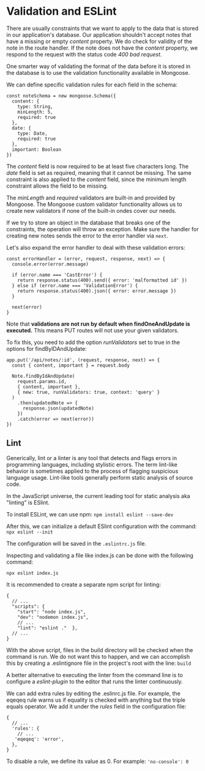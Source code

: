 # Validation and ESLint

There are usually constraints that we want to apply to the data that is stored in our application's database. Our application shouldn't accept notes that have a missing or empty *content* property. We do check for validity of the note in the route handler. If the note does not have the *content* property, we respond to the request with the status code *400 bad request*.

One smarter way of validating the format of the data before it is stored in the database is to use the validation functionality available in Mongoose.

We can define specific validation rules for each field in the schema:
```
const noteSchema = new mongoose.Schema({
  content: {    
    type: String,    
    minLength: 5,    
    required: true  
  },  
  date: {     
    type: Date,    
    required: true  
  },  
  important: Boolean
})
```

The *content* field is now required to be at least five characters long. The *date* field is set as required, meaning that it cannot be missing. The same constraint is also applied to the *content* field, since the minimum length constraint allows the field to be missing.

The *minLength* and *required* validators are built-in and provided by Mongoose. The Mongoose custom validator functionality allows us to create new validators if none of the built-in ondes cover our needs.

If we try to store an object in the database that breaks one of the constraints, the operation will throw an exception. Make sure the handler for creating new notes sends the error to the error handler via `next`.

Let's also expand the error handler to deal with these validation errors:
```
const errorHandler = (error, request, response, next) => {
  console.error(error.message)

  if (error.name === 'CastError') {
    return response.status(400).send({ error: 'malformatted id' })
  } else if (error.name === 'ValidationError') {    
    return response.status(400).json({ error: error.message })  
  }

  next(error)
}
```

Note that **validations are not run by default when findOneAndUpdate is executed.** This means PUT routes will not use your given validators.

To fix this, you need to add the option *runValidators* set to true in the options for findByIDAndUpdate:
```
app.put('/api/notes/:id', (request, response, next) => {
  const { content, important } = request.body

  Note.findByIdAndUpdate(
    request.params.id, 
    { content, important },    
    { new: true, runValidators: true, context: 'query' }  
  ) 
    .then(updatedNote => {
      response.json(updatedNote)
    })
    .catch(error => next(error))
})
```

## Lint

Generically, lint or a linter is any tool that detects and flags errors in programming languages, including stylistic errors. The term lint-like behavior is sometimes applied to the process of flagging suspicious language usage. Lint-like tools generally perform static analysis of source code.

In the JavaScript universe, the current leading tool for static analysis aka "linting" is ESlint.

To install ESLint, we can use npm: `npm install eslint --save-dev`

After this, we can initialize a default ESlint configuration with the command: `npx eslint --init`

The configuration will be saved in the `.eslintrc.js` file.

Inspecting and validating a file like index.js can be done with the following command:
```
npx eslint index.js
```

It is recommended to create a separate npm script for linting:
```
{
  // ...
  "scripts": {
    "start": "node index.js",
    "dev": "nodemon index.js",
    // ...
    "lint": "eslint ."  },
  // ...
}
```

With the above script, files in the build directory will be checked when the command is run. We do not want this to happen, and we can accomplish this by creating a .eslintignore file in the project's root with the line: `build`

A better alternative to executing the linter from the command line is to configure a *eslint-plugin* to the editor that runs the linter continuously.

We can add extra rules by editing the .eslinrc.js file. For example, the eqeqeq rule warns us if equality is checked with anything but the triple equals operator. We add it under the *rules* field in the configuration file:
```
{
  // ...
  'rules': {
    // ...
   'eqeqeq': 'error',
  },
}
```

To disable a rule, we define its value as 0. For example: `'no-console': 0`
